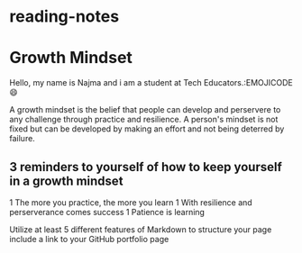 # reading-notes
# Growth Mindset
Hello, my name is Najma and i am a student at Tech Educators.:EMOJICODE😄

A growth mindset is the belief that people can develop and perservere to any challenge through practice and resilience.
A person's mindset is not fixed but can be developed by making an effort and not being deterred by failure.

## 3 reminders to yourself of how to keep yourself in a growth mindset
1 The more you practice, the more you learn
1 With resilience and perserverance comes success
1 Patience is learning
  
Utilize at least 5 different features of Markdown to structure your page
include a link to your GitHub portfolio page
